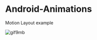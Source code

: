 # Android-Animations
Motion Layout example

![gif9mb](https://user-images.githubusercontent.com/84986629/172027902-2de06593-77b9-4394-b269-6caa0d7bfa62.gif)
